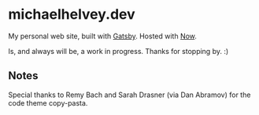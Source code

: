 # michaelhelvey.dev

My personal web site, built with [Gatsby](https://www.gatsbyjs.org). Hosted with [Now](https://zeit.co).

Is, and always will be, a work in progress. Thanks for stopping by. :)

## Notes

Special thanks to Remy Bach and Sarah Drasner (via Dan Abramov) for the code theme copy-pasta.
